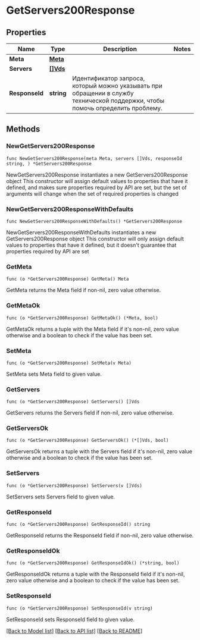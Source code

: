 # GetServers200Response

## Properties

Name | Type | Description | Notes
------------ | ------------- | ------------- | -------------
**Meta** | [**Meta**](Meta.md) |  | 
**Servers** | [**[]Vds**](Vds.md) |  | 
**ResponseId** | **string** | Идентификатор запроса, который можно указывать при обращении в службу технической поддержки, чтобы помочь определить проблему. | 

## Methods

### NewGetServers200Response

`func NewGetServers200Response(meta Meta, servers []Vds, responseId string, ) *GetServers200Response`

NewGetServers200Response instantiates a new GetServers200Response object
This constructor will assign default values to properties that have it defined,
and makes sure properties required by API are set, but the set of arguments
will change when the set of required properties is changed

### NewGetServers200ResponseWithDefaults

`func NewGetServers200ResponseWithDefaults() *GetServers200Response`

NewGetServers200ResponseWithDefaults instantiates a new GetServers200Response object
This constructor will only assign default values to properties that have it defined,
but it doesn't guarantee that properties required by API are set

### GetMeta

`func (o *GetServers200Response) GetMeta() Meta`

GetMeta returns the Meta field if non-nil, zero value otherwise.

### GetMetaOk

`func (o *GetServers200Response) GetMetaOk() (*Meta, bool)`

GetMetaOk returns a tuple with the Meta field if it's non-nil, zero value otherwise
and a boolean to check if the value has been set.

### SetMeta

`func (o *GetServers200Response) SetMeta(v Meta)`

SetMeta sets Meta field to given value.


### GetServers

`func (o *GetServers200Response) GetServers() []Vds`

GetServers returns the Servers field if non-nil, zero value otherwise.

### GetServersOk

`func (o *GetServers200Response) GetServersOk() (*[]Vds, bool)`

GetServersOk returns a tuple with the Servers field if it's non-nil, zero value otherwise
and a boolean to check if the value has been set.

### SetServers

`func (o *GetServers200Response) SetServers(v []Vds)`

SetServers sets Servers field to given value.


### GetResponseId

`func (o *GetServers200Response) GetResponseId() string`

GetResponseId returns the ResponseId field if non-nil, zero value otherwise.

### GetResponseIdOk

`func (o *GetServers200Response) GetResponseIdOk() (*string, bool)`

GetResponseIdOk returns a tuple with the ResponseId field if it's non-nil, zero value otherwise
and a boolean to check if the value has been set.

### SetResponseId

`func (o *GetServers200Response) SetResponseId(v string)`

SetResponseId sets ResponseId field to given value.



[[Back to Model list]](../README.md#documentation-for-models) [[Back to API list]](../README.md#documentation-for-api-endpoints) [[Back to README]](../README.md)



